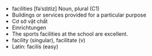- facilities [fəˈsɪlɪtiz] Noun, plural (C1)  
- Buildings or services provided for a particular purpose  
- Cơ sở vật chất  
- Einrichtungen  
- The sports facilities at the school are excellent.  
- facility (singular), facilitate (v)  
- Latin: facilis (easy)